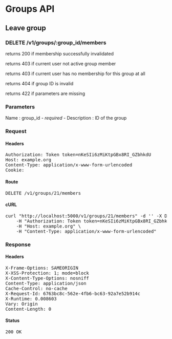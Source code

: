 # Groups API

## Leave group

### DELETE /v1/groups/:group_id/members

returns 200 if membership successfully invalidated

returns 403 if current user not active group member

returns 403 if current user has no membership for this group at all

returns 404 if group ID is invalid

returns 422 if parameters are missing

### Parameters

Name : group_id *- required -*
Description : ID of the group

### Request

#### Headers

<pre>Authorization: Token token=nKeSIi6zMiKtpGBx8RI_GZbhkdU
Host: example.org
Content-Type: application/x-www-form-urlencoded
Cookie: </pre>

#### Route

<pre>DELETE /v1/groups/21/members</pre>

#### cURL

<pre class="request">curl &quot;http://localhost:5000/v1/groups/21/members&quot; -d &#39;&#39; -X DELETE \
	-H &quot;Authorization: Token token=nKeSIi6zMiKtpGBx8RI_GZbhkdU&quot; \
	-H &quot;Host: example.org&quot; \
	-H &quot;Content-Type: application/x-www-form-urlencoded&quot;</pre>

### Response

#### Headers

<pre>X-Frame-Options: SAMEORIGIN
X-XSS-Protection: 1; mode=block
X-Content-Type-Options: nosniff
Content-Type: application/json
Cache-Control: no-cache
X-Request-Id: 6763bc8c-562e-4fb6-bc63-92a7e52b914c
X-Runtime: 0.008603
Vary: Origin
Content-Length: 0</pre>

#### Status

<pre>200 OK</pre>

